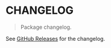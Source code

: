 # CHANGELOG

> Package changelog.

See [GitHub Releases](https://github.com/stdlib-js/constants-float64-catalan/releases) for the changelog.